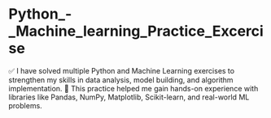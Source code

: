 # Python_-_Machine_learning_Practice_Excercise
✅ I have solved multiple Python and Machine Learning exercises to strengthen my skills in data analysis, model building, and algorithm implementation. 🧠 This practice helped me gain hands-on experience with libraries like Pandas, NumPy, Matplotlib, Scikit-learn, and real-world ML problems.
